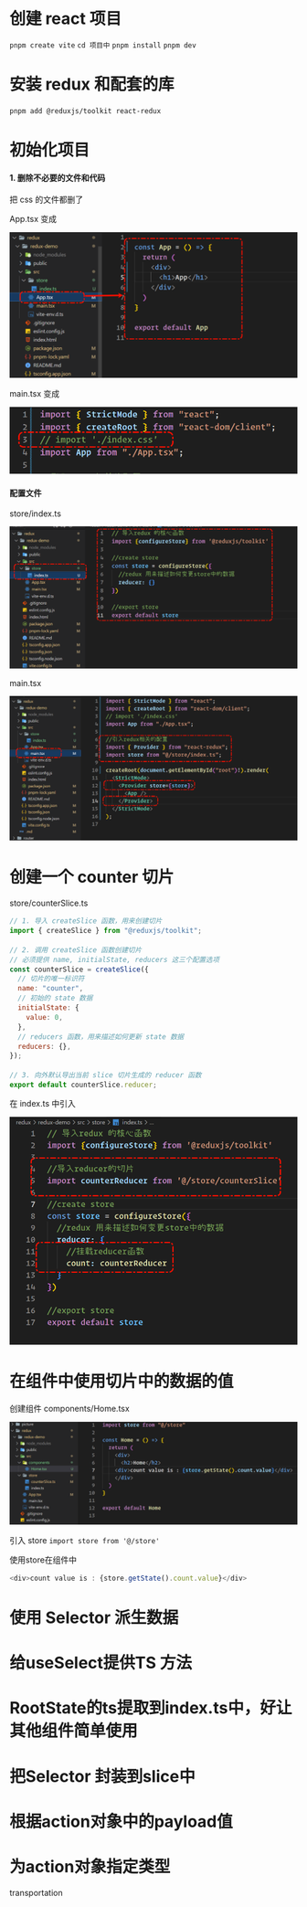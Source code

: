 # 创建 react 项目

`pnpm create vite`
`cd 项目中`
`pnpm install`
`pnpm dev`

# 安装 redux 和配套的库

`pnpm add @reduxjs/toolkit react-redux`

# 初始化项目

#### 1. 删除不必要的文件和代码

把 css 的文件都删了

App.tsx 变成

![](../picture/redux/1.png)

main.tsx 变成

![](../picture/redux/2.png)

#### 配置文件

store/index.ts

![](../picture/redux/3.png)

main.tsx

![](../picture/redux/4.png)

# 创建一个 counter 切片

store/counterSlice.ts

```js
// 1. 导入 createSlice 函数，用来创建切片
import { createSlice } from "@reduxjs/toolkit";

// 2. 调用 createSlice 函数创建切片
// 必须提供 name, initialState, reducers 这三个配置选项
const counterSlice = createSlice({
  // 切片的唯一标识符
  name: "counter",
  // 初始的 state 数据
  initialState: {
    value: 0,
  },
  // reducers 函数，用来描述如何更新 state 数据
  reducers: {},
});

// 3. 向外默认导出当前 slice 切片生成的 reducer 函数
export default counterSlice.reducer;
```

在 index.ts 中引入

![](../picture/redux/5.png)

# 在组件中使用切片中的数据的值

创建组件 components/Home.tsx

![](../picture/redux/6.png)

引入 store `import store from '@/store'`

使用store在组件中

```js
<div>count value is : {store.getState().count.value}</div>
```

# 使用 Selector 派生数据

# 给useSelect提供TS 方法

# RootState的ts提取到index.ts中，好让其他组件简单使用

# 把Selector 封装到slice中

# 根据action对象中的payload值

# 为action对象指定类型

transportation